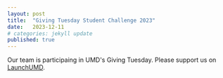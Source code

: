 ```yaml
---
layout: post
title:  "Giving Tuesday Student Challenge 2023"
date:   2023-12-11
# categories: jekyll update
published: true
---
```


Our team is participaing in UMD's Giving Tuesday. Please support us on
[LaunchUMD][launch-umd].

[launch-umd]: https://launch.umd.edu/project/40133?clid=N3XJlO53lmQbMHS0imHZYd&utm_campaign=site_share&utm_medium=plain&utm_source=scalefunder
[jekyll-docs]: https://jekyllrb.com/docs/home
[jekyll-gh]:   https://github.com/jekyll/jekyll
[jekyll-talk]: https://talk.jekyllrb.com/
